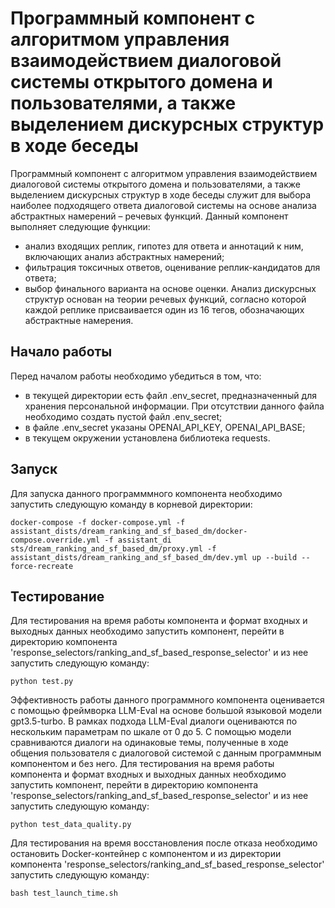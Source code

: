# Программный компонент с алгоритмом управления взаимодействием диалоговой системы открытого домена и пользователями, а также выделением дискурсных структур в ходе беседы

Программный компонент с алгоритмом управления взаимодействием диалоговой системы открытого домена и пользователями, а также выделением дискурсных структур в ходе беседы служит для выбора наиболее подходящего ответа диалоговой системы на основе анализа абстрактных намерений  – речевых функций. Данный компонент выполняет следующие функции: 
- анализ входящих реплик, гипотез для ответа и аннотаций к ним, включающих анализ абстрактных намерений;
- фильтрация токсичных ответов, оценивание реплик-кандидатов для ответа;
- выбор финального варианта на основе оценки. 
Анализ дискурсных структур основан на теории речевых функций, согласно которой каждой реплике присваивается один из 16 тегов, обозначающих абстрактные намерения. 

## Начало работы
Перед началом работы необходимо убедиться в том, что:
- в текущей директории есть файл .env_secret, предназначенный для хранения персональной информации. При отсутствии данного файла необходимо создать пустой файл .env_secret;
- в файле .env_secret указаны OPENAI_API_KEY, OPENAI_API_BASE;
- в текущем окружении установлена библиотека requests.

## Запуск
Для запуска данного программмного компонента необходимо запустить следующую команду в корневой директории:
```
docker-compose -f docker-compose.yml -f assistant_dists/dream_ranking_and_sf_based_dm/docker-compose.override.yml -f assistant_di
sts/dream_ranking_and_sf_based_dm/proxy.yml -f assistant_dists/dream_ranking_and_sf_based_dm/dev.yml up --build --force-recreate
```

## Тестирование
Для тестирования на время работы компонента и формат входных и выходных данных необходимо запустить компонент, перейти в директорию компонента 'response_selectors/ranking_and_sf_based_response_selector' и из нее запустить следующую команду:
```
python test.py
```
Эффективность работы данного программного компонента оценивается с помощью фреймворка LLM-Eval на основе большой языковой модели gpt3.5-turbo. В рамках подхода LLM-Eval диалоги оцениваются по нескольким параметрам по шкале от 0 до 5. С помощью модели сравниваются диалоги на одинаковые темы, полученные в ходе общения пользователя с диалоговой системой с данным программным компонентом и без него. Для тестирования на время работы компонента и формат входных и выходных данных необходимо запустить компонент, перейти в директорию компонента 'response_selectors/ranking_and_sf_based_response_selector' и из нее запустить следующую команду:
```
python test_data_quality.py
```

Для тестирования на время восстановления после отказа необходимо остановить Docker-контейнер с компонентом и из директории компонента 'response_selectors/ranking_and_sf_based_response_selector' запустить следующую команду:
```
bash test_launch_time.sh